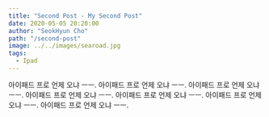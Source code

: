 ```yaml
---
title: "Second Post - My Second Post"
date: 2020-05-05 20:20:00
author: "SeokHyun Cho"
path: "/second-post"
image: ../../images/searoad.jpg
tags:
  - Ipad
---
```


아이패드 프로 언제 오냐 ㅡㅡ. 아이패드 프로 언제 오냐 ㅡㅡ. 아이패드 프로 언제 오냐 ㅡㅡ. 아이패드 프로 언제 오냐 ㅡㅡ. 아이패드 프로 언제 오냐 ㅡㅡ. 아이패드 프로 언제 오냐 ㅡㅡ. 아이패드 프로 언제 오냐 ㅡㅡ.
